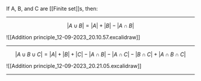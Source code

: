 If A, B, and C are [[Finite set]]s, then:

---

$$|A \cup B| = |A| + |B| - |A \cap B|$$

![[Addition principle_12-09-2023_20.10.57.excalidraw]]

---

$$|A \cup B \cup C| = |A| + |B| + |C| - |A \cap B| - |A \cap C| - |B \cap C| + |A \cap B \cap C|$$

![[Addition principle_12-09-2023_20.21.05.excalidraw]]

---
